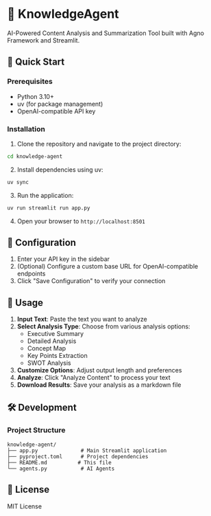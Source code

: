 # 🧠 KnowledgeAgent

AI-Powered Content Analysis and Summarization Tool built with Agno Framework and Streamlit.

## 🚀 Quick Start

### Prerequisites
- Python 3.10+
- uv (for package management)
- OpenAI-compatible API key

### Installation

1. Clone the repository and navigate to the project directory:
```bash
cd knowledge-agent
```

2. Install dependencies using uv:
```bash
uv sync
```

3. Run the application:
```bash
uv run streamlit run app.py
```

4. Open your browser to `http://localhost:8501`

## 🔧 Configuration

1. Enter your API key in the sidebar
2. (Optional) Configure a custom base URL for OpenAI-compatible endpoints
3. Click "Save Configuration" to verify your connection

## 📝 Usage

1. **Input Text**: Paste the text you want to analyze
2. **Select Analysis Type**: Choose from various analysis options:
   - Executive Summary
   - Detailed Analysis
   - Concept Map
   - Key Points Extraction
   - SWOT Analysis
3. **Customize Options**: Adjust output length and preferences
4. **Analyze**: Click "Analyze Content" to process your text
5. **Download Results**: Save your analysis as a markdown file

## 🛠️ Development

### Project Structure
```
knowledge-agent/
├── app.py              # Main Streamlit application
├── pyproject.toml      # Project dependencies
├── README.md          # This file
└── agents.py           # AI Agents 
```

## 📄 License

MIT License

